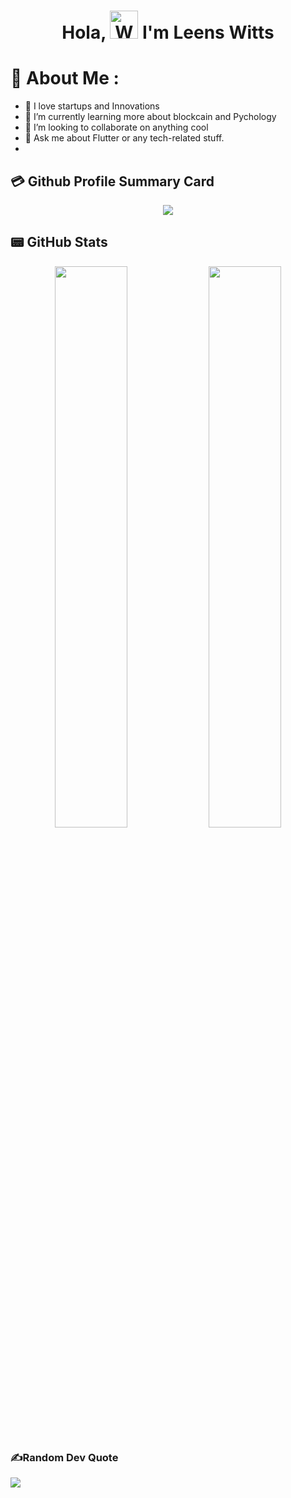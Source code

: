 <h1 align="center"> Hola, <img src="https://raw.githubusercontent.com/nixin72/nixin72/master/wave.gif" 
         alt="Waving hand animated gif"
         height="45"
         width="45" /> I'm Leens Witts</h1>

# 💫 About Me :
- 💞️  I love startups and Innovations
- 🌱 I’m currently learning more about blockcain and Pychology 
- 🔭 I’m looking to collaborate on anything cool
- 💬 Ask me about Flutter or any tech-related stuff.
- 
## 💳 Github Profile Summary Card
<p align="center">
  <img src="https://github-profile-summary-cards.vercel.app/api/cards/profile-details?username=leenswitts&theme=vue"/>
</p>

  ## 📟 GitHub Stats
<p align="center">
	<img width="48%" src="https://github-readme-stats.vercel.app/api?username=leenswitts&show_icons=true&theme=vue" />
	<img width="48%" src="https://github-readme-streak-stats.herokuapp.com/?user=leenswitts&theme=vue" />
</p>

### ✍️Random Dev Quote
![](https://quotes-github-readme.vercel.app/api?type=horizontal&theme=vue)


<!---
leenswitts/leenswitts is a ✨ special ✨ repository because its `README.md` (this file) appears on your GitHub profile.
You can click the Preview link to take a look at your changes.
--->

